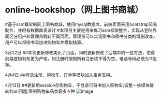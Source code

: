 ﻿online-bookshop（网上图书商城）
==================
#基于ssm框架的网上图书商城，使用mysql数据库，前端页面采用bootstrap简易制作，并附有数据库表设计
#本项目主要是用来练习ssm框架整合，实现从登陆界面区分用户和管理员跳转不同页面。管理员可以实现图书和图书分类的增删改查，用户可以将图书添加进购物车并模拟结算。

3月22日
##本次更新修改美化了页面，同时更新修改了后端中的一些方法，使得前端逻辑判断更为严格，如注册时限制所有注册项不得为空，电话号码必须为11位等。

4月4日
##登录注册、购物车、订单等模块加入事务支持。

4月13日
##更新用session存购物车，不登录可将书加入购物车;调整一些模块跳转的url问题;限制购物车品类最多五种
 ![image](https://github.com/xloya/online-bookshop/blob/master/2019-04-18_200822.jpg)
